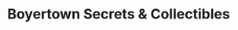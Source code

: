 ---
title: "Boyertown Secrets & Collectibles"
url: /boyertown/boyertown-secrets-and-collectibles/
shop: antiques
---